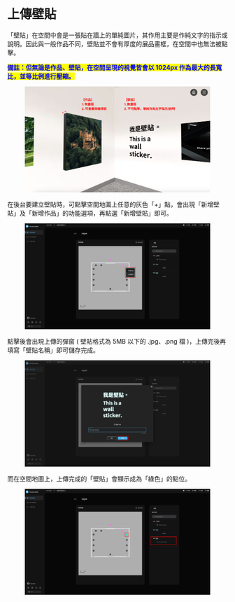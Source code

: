 # 上傳壁貼

「壁貼」在空間中會是一張貼在牆上的單純圖片，其作用主要是作純文字的指示或說明。因此與一般作品不同，壁貼並不會有厚度的展品畫框，在空間中也無法被點擊。

<mark style="color:blue;">**備註：但無論是作品、壁貼，在空間呈現的視覺皆會以 1024px 作為最大的長寬比，並等比例進行壓縮。**</mark>

<figure><img src="../.gitbook/assets/Frame 37.png" alt=""><figcaption></figcaption></figure>

在後台要建立壁貼時，可點擊空間地圖上任意的灰色「+」點，會出現「新增壁貼」及「新增作品」的功能選項，再點選「新增壁貼」即可。

<figure><img src="../.gitbook/assets/Frame 36.png" alt=""><figcaption></figcaption></figure>

點擊後會出現上傳的彈窗 ( 壁貼格式為 5MB 以下的 .jpg、.png 檔 )，上傳完後再填寫「壁貼名稱」即可儲存完成。

<figure><img src="../.gitbook/assets/Frame 38.png" alt=""><figcaption></figcaption></figure>

而在空間地圖上，上傳完成的「壁貼」會顯示成為「綠色」的點位。

<figure><img src="../.gitbook/assets/Frame 39 (1).png" alt=""><figcaption></figcaption></figure>
